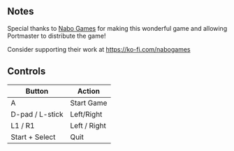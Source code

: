 ## Notes

Special thanks to [Nabo Games](https://nabo-games.itch.io/) for making this wonderful game and allowing Portmaster to distribute the game!

Consider supporting their work at https://ko-fi.com/nabogames

## Controls

| Button | Action |
|--|--| 
|A|Start Game|
|D-pad / L-stick|Left/Right|
|L1 / R1|Left / Right|
|Start + Select|Quit|


